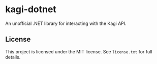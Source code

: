 # kagi-dotnet
An unofficial .NET library for interacting with the Kagi API.


## License
This project is licensed under the MIT license. See `license.txt` for full details.
